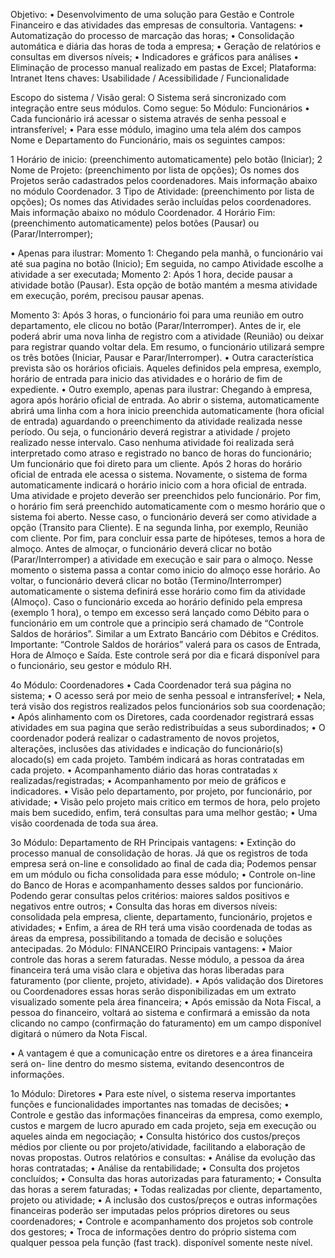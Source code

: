 Objetivo:
• Desenvolvimento de uma solução para Gestão e Controle Financeiro e das
atividades das empresas de consultoria.
Vantagens:
• Automatização do processo de marcação das horas;
• Consolidação automática e diária das horas de toda a empresa;
• Geração de relatórios e consultas em diversos níveis;
• Indicadores e gráficos para análises
• Eliminação de processo manual realizado em pastas de Excel;
Plataforma:
Intranet
Itens chaves:
Usabilidade / Acessibilidade / Funcionalidade

Escopo do sistema / Visão geral:
O Sistema será sincronizado com integração entre seus módulos.
Como segue:
5o Módulo: Funcionários
• Cada funcionário irá acessar o sistema através de senha pessoal e intransferível;
• Para esse módulo, imagino uma tela além dos campos Nome e Departamento do
Funcionário, mais os seguintes campos:

1 Horário de inicio: (preenchimento automaticamente) pelo botão
(Iniciar);
2 Nome de Projeto: (preenchimento por lista de opções); Os nomes
dos Projetos serão cadastrados pelos coordenadores. Mais
informação abaixo no módulo Coordenador.
3 Tipo de Atividade: (preenchimento por lista de opções); Os
nomes das Atividades serão incluídas pelos coordenadores. Mais
informação abaixo no módulo Coordenador.
4 Horário Fim: (preenchimento automaticamente) pelos botões
(Pausar) ou (Parar/Interromper);

• Apenas para ilustrar:
Momento 1: Chegando pela manhã, o funcionário vai até sua pagina no botão
(Inicio); Em seguida, no campo Atividade escolhe a atividade a ser executada;
Momento 2: Após 1 hora, decide pausar a atividade botão (Pausar). Esta opção
de botão mantém a mesma atividade em execução, porém, precisou pausar
apenas.

Momento 3: Após 3 horas, o funcionário foi para uma reunião em outro
departamento, ele clicou no botão (Parar/Interromper). Antes de ir, ele poderá
abrir uma nova linha de registro com a atividade (Reunião) ou deixar para
registrar quando voltar dela.
Em resumo, o funcionário utilizará sempre os três botões (Iniciar, Pausar e
Parar/Interromper).
• Outra característica prevista são os horários oficiais. Aqueles definidos pela
empresa, exemplo, horário de entrada para inicio das atividades e o horário de
fim de expediente.
• Outro exemplo, apenas para ilustrar:
Chegando à empresa, agora após horário oficial de entrada. Ao abrir o sistema,
automaticamente abrirá uma linha com a hora inicio preenchida
automaticamente (hora oficial de entrada) aguardando o preenchimento da
atividade realizada nesse período. Ou seja, o funcionário deverá registrar a
atividade / projeto realizado nesse intervalo. Caso nenhuma atividade foi
realizada será interpretado como atraso e registrado no banco de horas do
funcionário;
Um funcionário que foi direto para um cliente. Após 2 horas do horário oficial
de entrada ele acessa o sistema. Novamente, o sistema de forma
automaticamente indicará o horário inicio com a hora oficial de entrada. Uma
atividade e projeto deverão ser preenchidos pelo funcionário. Por fim, o horário
fim será preenchido automaticamente com o mesmo horário que o sistema foi
aberto. Nesse caso, o funcionário deverá ser como atividade a opção (Transito
para Cliente). E na segunda linha, por exemplo, Reunião com cliente.
Por fim, para concluir essa parte de hipóteses, temos a hora de almoço.
Antes de almoçar, o funcionário deverá clicar no botão (Parar/Interromper) a
atividade em execução e sair para o almoço. Nesse momento o sistema passa a
contar como inicio do almoço esse horário.
Ao voltar, o funcionário deverá clicar no botão (Termino/Interromper)
automaticamente o sistema definirá esse horário como fim da atividade
(Almoço).
Caso o funcionário exceda ao horário definido pela empresa (exemplo 1 hora), o
tempo em excesso será lançado como Débito para o funcionário em um controle
que a principio será chamado de “Controle Saldos de horários”. Similar a um
Extrato Bancário com Débitos e Créditos.
Importante: “Controle Saldos de horários” valerá para os casos de Entrada, Hora
de Almoço e Saída. Este controle será por dia e ficará disponível para o
funcionário, seu gestor e módulo RH.

4o Módulo: Coordenadores
• Cada Coordenador terá sua página no sistema;
• O acesso será por meio de senha pessoal e intransferível;
• Nela, terá visão dos registros realizados pelos funcionários sob sua coordenação;
• Após alinhamento com os Diretores, cada coordenador registrará essas
atividades em sua pagina que serão redistribuídas a seus subordinados;
• O coordenador poderá realizar o cadastramento de novos projetos, alterações,
inclusões das atividades e indicação do funcionário(s) alocado(s) em cada
projeto. Também indicará as horas contratadas em cada projeto.
• Acompanhamento diário das horas contratadas x realizadas/registradas;
• Acompanhamento por meio de gráficos e indicadores.
• Visão pelo departamento, por projeto, por funcionário, por atividade;
• Visão pelo projeto mais critico em termos de hora, pelo projeto mais bem
sucedido, enfim, terá consultas para uma melhor gestão;
• Uma visão coordenada de toda sua área.

3o Módulo: Departamento de RH
Principais vantagens:
• Extinção do processo manual de consolidação de horas. Já que os registros de
toda empresa será on-line e consolidado ao final de cada dia;
Podemos pensar em um módulo ou ficha consolidada para esse módulo;
• Controle on-line do Banco de Horas e acompanhamento desses saldos por
funcionário. Podendo gerar consultas pelos critérios: maiores saldos positivos e
negativos entre outros;
• Consulta das horas em diversos níveis: consolidada pela empresa, cliente,
departamento, funcionário, projetos e atividades;
• Enfim, a área de RH terá uma visão coordenada de todas as áreas da empresa,
possibilitando a tomada de decisão e soluções antecipadas.
2o Módulo: FINANCEIRO
Principais vantagens:
• Maior controle das horas a serem faturadas. Nesse módulo, a pessoa da área
financeira terá uma visão clara e objetiva das horas liberadas para faturamento
(por cliente, projeto, atividade).
• Após validação dos Diretores ou Coordenadores essas horas serão
disponibilizadas em um extrato visualizado somente pela área financeira;
• Após emissão da Nota Fiscal, a pessoa do financeiro, voltará ao sistema e
confirmará a emissão da nota clicando no campo (confirmação do faturamento)
em um campo disponível digitará o número da Nota Fiscal.

• A vantagem é que a comunicação entre os diretores e a área financeira será on-
line dentro do mesmo sistema, evitando desencontros de informações.

1o Módulo: Diretores
• Para este nível, o sistema reserva importantes funções e funcionalidades
importantes nas tomadas de decisões;
• Controle e gestão das informações financeiras da empresa, como exemplo,
custos e margem de lucro apurado em cada projeto, seja em execução ou aqueles
ainda em negociação;
• Consulta histórico dos custos/preços médios por cliente ou por projeto/atividade,
facilitando a elaboração de novas propostas.
Outros relatórios e consultas:
• Análise da evolução das horas contratadas;
• Análise da rentabilidade;
• Consulta dos projetos concluídos;
• Consulta das horas autorizadas para faturamento;
• Consulta das horas a serem faturadas;
• Todas realizadas por cliente, departamento, projeto ou atividade;
• A inclusão dos custos/preços e outras informações financeiras poderão ser
imputadas pelos próprios diretores ou seus coordenadores;
• Controle e acompanhamento dos projetos sob controle dos gestores;
• Troca de informações dentro do próprio sistema com qualquer pessoa pela
função (fast track). disponível somente neste nível.
